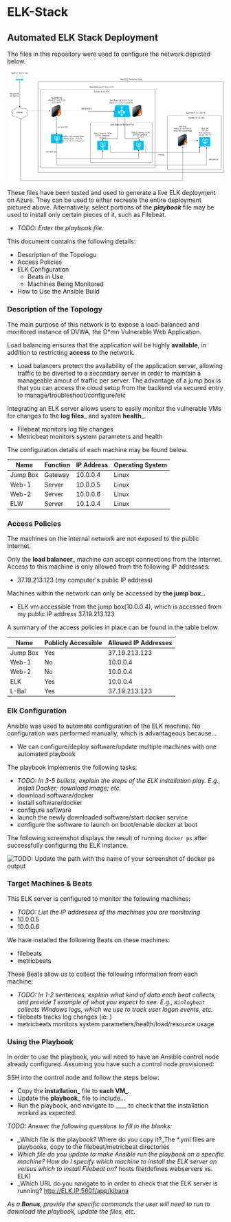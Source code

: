 # ELK-Stack

## Automated ELK Stack Deployment

The files in this repository were used to configure the network depicted below.

![Elk Stack Network Diagram](Diagrams/ELK-Stack-Net-Diagam.drawio.png)

These files have been tested and used to generate a live ELK deployment on Azure. They can be used to either recreate the entire deployment pictured above. Alternatively, select portions of the ___playbook___ file may be used to install only certain pieces of it, such as Filebeat.

  - _TODO: Enter the playbook file._

This document contains the following details:
- Description of the Topologu
- Access Policies
- ELK Configuration
  - Beats in Use
  - Machines Being Monitored
- How to Use the Ansible Build


### Description of the Topology

The main purpose of this network is to expose a load-balanced and monitored instance of DVWA, the D*mn Vulnerable Web Application.

Load balancing ensures that the application will be highly __available__, in addition to restricting __access__ to the network.
- Load balancers protect the availability of the application server, allowing traffic to be diverted to a secondary server in order to maintain a manageable amout of traffic per server.  The advantage of a jump box is that you can access the cloud setup from the backend via secured entry to manage/troubleshoot/configure/etc

Integrating an ELK server allows users to easily monitor the vulnerable VMs for changes to the __log files___ and system __health___.
- Filebeat monitors log file changes
- Metricbeat monitors system parameters and health

The configuration details of each machine may be found below.

| Name     | Function | IP Address | Operating System |
|----------|----------|------------|------------------|
| Jump Box | Gateway  | 10.0.0.4   | Linux            |
| Web-1    | Server   | 10.0.0.5   | Linux            |
| Web-2    | Server   | 10.0.0.6   | Linux            |
| ELW      | Server   | 10.1.0.4   | Linux            |

### Access Policies

The machines on the internal network are not exposed to the public Internet. 

Only the __load balancer___ machine can accept connections from the Internet. Access to this machine is only allowed from the following IP addresses:
- 37.19.213.123 (my computer's public IP address)

Machines within the network can only be accessed by __the jump box___.
- ELK vm accessible from the jump box(10.0.0.4), which is accessed from my public IP address 37.19.213.123

A summary of the access policies in place can be found in the table below.

| Name     | Publicly Accessible | Allowed IP Addresses |
|----------|---------------------|----------------------|
| Jump Box | Yes                 | 37.19.213.123        |
| Web-1    | No                  | 10.0.0.4             |
| Web-2    | No                  | 10.0.0.4             |
| ELK      | Yes                 | 10.0.0.4             |
| L-Bal    | Yes                 | 37.19.213.123        |

### Elk Configuration

Ansible was used to automate configuration of the ELK machine. No configuration was performed manually, which is advantageous because...
- We can configure/deploy software/update multiple machines with one automated playbook

The playbook implements the following tasks:
- _TODO: In 3-5 bullets, explain the steps of the ELK installation play. E.g., install Docker; download image; etc._
- download software/docker
- install software/docker
- configure software
- launch the newly downloaded software/start docker service
- configure the software to launch on boot/enable docker at boot

The following screenshot displays the result of running `docker ps` after successfully configuring the ELK instance.

![TODO: Update the path with the name of your screenshot of docker ps output](Images/docker_ps_output.png)

### Target Machines & Beats
This ELK server is configured to monitor the following machines:
- _TODO: List the IP addresses of the machines you are monitoring_
- 10.0.0.5
- 10.0.0.6

We have installed the following Beats on these machines:
- filebeats
- metricbeats

These Beats allow us to collect the following information from each machine:
- _TODO: In 1-2 sentences, explain what kind of data each beat collects, and provide 1 example of what you expect to see. E.g., `Winlogbeat` collects Windows logs, which we use to track user logon events, etc._
- filebeats tracks log changes (ie:               )
- metricbeats monitors system parameters/health/load/resource usage

### Using the Playbook
In order to use the playbook, you will need to have an Ansible control node already configured. Assuming you have such a control node provisioned: 

SSH into the control node and follow the steps below:
- Copy the __installation___ file to __each VM___.
- Update the __playbook___ file to include...
- Run the playbook, and navigate to ____ to check that the installation worked as expected.

_TODO: Answer the following questions to fill in the blanks:_
- _Which file is the playbook? Where do you copy it?_The *.yml files are playbooks, copy to the filebeat/metricbeat directories
- _Which file do you update to make Ansible run the playbook on a specific machine? How do I specify which machine to install the ELK server on versus which to install Filebeat on?_ hosts file(defines webservers vs. ELK)
- _Which URL do you navigate to in order to check that the ELK server is running?  http://ELK.IP:5601/app/kibana

_As a **Bonus**, provide the specific commands the user will need to run to download the playbook, update the files, etc._
